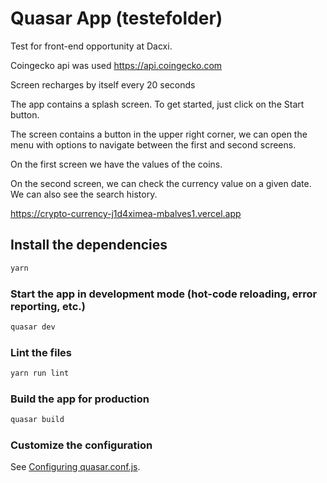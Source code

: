 # Quasar App (testefolder)

Test for front-end opportunity at Dacxi.

Coingecko api was used
https://api.coingecko.com

Screen recharges by itself every 20 seconds

The app contains a splash screen. To get started, just click on the Start button.

The screen contains a button in the upper right corner, we can open the menu with options to navigate between the first and second screens.

On the first screen we have the values ​​of the coins.

On the second screen, we can check the currency value on a given date. We can also see the search history.

https://crypto-currency-j1d4ximea-mbalves1.vercel.app

## Install the dependencies
```bash
yarn
```

### Start the app in development mode (hot-code reloading, error reporting, etc.)
```bash
quasar dev
```

### Lint the files
```bash
yarn run lint
```

### Build the app for production
```bash
quasar build
```

### Customize the configuration
See [Configuring quasar.conf.js](https://quasar.dev/quasar-cli/quasar-conf-js).
